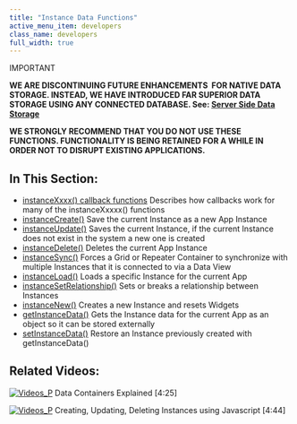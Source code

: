 ```yaml
---
title: "Instance Data Functions"
active_menu_item: developers
class_name: developers
full_width: true
---
```



IMPORTANT

**WE ARE DISCONTINUING FUTURE ENHANCEMENTS  FOR NATIVE DATA STORAGE. INSTEAD, WE HAVE INTRODUCED FAR SUPERIOR DATA STORAGE USING ANY CONNECTED DATABASE. See: [Server Side Data Storage](/developers/user-guide/product-guide/data-storage/server-side-data-storage/)**

**WE STRONGLY RECOMMEND THAT YOU DO NOT USE THESE FUNCTIONS. FUNCTIONALITY IS BEING RETAINED FOR A WHILE IN ORDER NOT TO DISRUPT EXISTING APPLICATIONS.**

## In This Section:

 - [instanceXxxx() callback functions](/developers/user-guide/scripting-apis/client-api/instance-data-functions/instancexxxx-callback-function)
    Describes how callbacks work for many of the instanceXxxxx() functions
 - [instanceCreate()](/developers/user-guide/scripting-apis/client-api/instance-data-functions/instancecreate)
    Save the current Instance as a new App Instance
 - [instanceUpdate()](/developers/user-guide/scripting-apis/client-api/instance-data-functions/instancesave)
    Saves the current Instance, if the current Instance does not exist in the system a new one is created
 - [instanceDelete()](/developers/user-guide/scripting-apis/client-api/instance-data-functions/instancedelete)
    Deletes the current App Instance
 - [instanceSync()](/developers/user-guide/scripting-apis/client-api/instance-data-functions/instancesync)
    Forces a Grid or Repeater Container to synchronize with multiple Instances that it is connected to via a Data View
 - [instanceLoad()](/developers/user-guide/scripting-apis/client-api/instance-data-functions/instanceload)
    Loads a specific Instance for the current App
 - [instanceSetRelationship()](/developers/user-guide/scripting-apis/client-api/instance-data-functions/instancesetrelationship)
    Sets or breaks a relationship between Instances
 - [instanceNew()](/developers/user-guide/scripting-apis/client-api/instance-data-functions/instancenew)
    Creates a new Instance and resets Widgets
 - [getInstanceData()](/developers/user-guide/scripting-apis/client-api/instance-data-functions/getinstancedata)
    Gets the Instance data for the current App as an object so it can be stored externally
 - [setInstanceData()](/developers/user-guide/scripting-apis/client-api/instance-data-functions/setinstancedata)
    Restore an Instance previously created with getInstanceData()

## Related Videos:

[![Videos\_P](/img/docs/videos_p.png)](http://www.youtube.com/v/TrfVkAavkOQ?autoplay=1&hd=1&fs=1&showsearch=0&rel=0&) Data Containers Explained [4:25]

[![Videos\_P](/img/docs/videos_p.png)](http://www.youtube.com/v/ezafw_TVk8s?autoplay=1&hd=1&fs=1&showsearch=0&rel=0&) Creating, Updating, Deleting Instances using Javascript [4:44]


